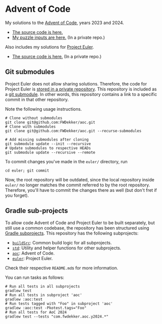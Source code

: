 # Advent of Code
My solutions to the [Advent of Code](https://adventofcode.com/), years 2023 and 2024.
* [The source code is here.](https://github.com/FWDekker/aoc/tree/main/aoc/src/main/kotlin/com/fwdekker/aoc)
* [My puzzle inputs are here.](https://github.com/FWDekker/aoc-inputs) (In a private repo.)

Also includes my solutions for [Project Euler](https://projecteuler.net/).
* [The source code is here.](https://github.com/FWDekker/project-euler) (In a private repo.)

## Git submodules
Project Euler does not allow sharing solutions.
Therefore, the code for Project Euler is [stored in a private repository](https://github.com/FWDekker/project-euler).
This repository is included as a [git submodule](https://git-scm.com/book/en/v2/Git-Tools-Submodules).
In other words, this repository contains a link to a specific commit in that other repository.

Note the following usage instructions.
```shell
# Clone without submodules
git clone git@github.com:FWDekker/aoc.git
# Clone with submodules
git clone git@github.com:FWDekker/aoc.git --recurse-submodules

# Add missing submodules after cloning
git submodule update --init --recursive
# Update submodules to respective HEADs
git submodule update --recursive --remote
```

To commit changes you've made in the `euler/` directory, run
```shell
cd euler; git commit
```
Now, the root repository will be outdated, since the local repository inside `euler/` no longer matches the commit referred to by the root repository.
Therefore, you'll have to commit the changes there as well (but don't fret if you forget).

## Gradle sub-projects
To allow code Advent of Code and Project Euler to be built separately, but still use a common codebase, the repository has been structured using [Gradle subprojects](https://docs.gradle.org/current/userguide/intro_multi_project_builds.html).
This repository has the following subprojects:
* [`buildSrc`](https://github.com/FWDekker/aoc/tree/main/buildSrc): Common build logic for all subprojects.
* [`std`](https://github.com/FWDekker/aoc/tree/main/std): Utility and helper functions for other subprojects.
* [`aoc`](https://github.com/FWDekker/aoc/tree/main/aoc): Advent of Code.
* [`euler`](https://github.com/FWDekker/project-euler): Project Euler.

Check their respective `README.md`s for more information.

You can run tasks as follows:
```shell
# Run all tests in all subprojects
gradlew test
# Run all tests in subproject 'aoc'
gradlew :aoc:test
# Run tests tagged with "Foo" in subproject 'aoc'
gradlew :aoc:test -Pkotest.tags="Foo"
# Run all tests for AoC 2024
gradlew test --tests "com.fwdekker.aoc.y2024.*"
```
